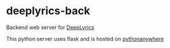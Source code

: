 # deeplyrics-back
Backend web server for [DeepLyrics](https://github.com/nicofeals/deeplyrics)

This python server uses flask and is hosted on [pythonanywhere](https://www.pythonanywhere.com)
